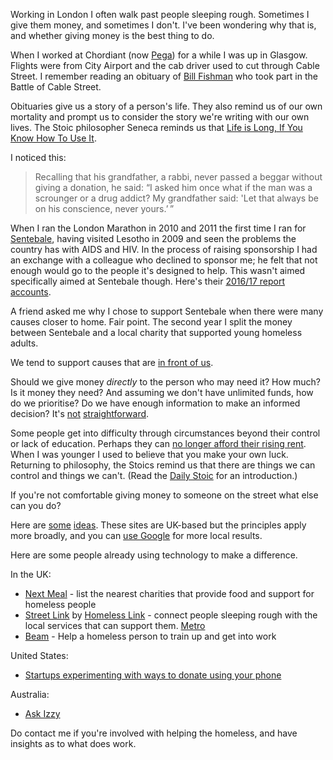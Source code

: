 Working in London I often walk past people sleeping rough. Sometimes I give them money, and sometimes I don't. I've been wondering why that is, and whether giving money is the best thing to do.

When I worked at Chordiant (now [Pega](https://www.pega.com/)) for a while I was up in Glasgow. Flights were from City Airport and the cab driver used to cut through Cable Street. I remember reading an obituary of [Bill Fishman](https://www.telegraph.co.uk/news/obituaries/11480782/Professor-Bill-Fishman-East-End-historian-obituary.html) who took part in the Battle of Cable Street. 

Obituaries give us a story of a person's life. They also remind us of our own mortality and prompt us to consider the story we're writing with our own lives. The Stoic philosopher Seneca reminds us that [Life is Long, If You Know How To Use It](https://www.brainpickings.org/2014/09/01/seneca-on-the-shortness-of-life/).

I noticed this:

> Recalling that his grandfather, a rabbi, never passed a beggar without giving a donation, he said: “I asked him once what if the man was a scrounger or a drug addict? My grandfather said: 'Let that always be on his conscience, never yours.’ ”

When I ran the London Marathon in 2010 and 2011 the first time I ran for [Sentebale](http://sentebale.org/who-we-are/), having visited Lesotho in 2009 and seen the problems the country has with AIDS and HIV. In the process of raising sponsorship I had an exchange with a colleague who declined to sponsor me; he felt that not enough would go to the people it's designed to help. This wasn't aimed specifically aimed at Sentebale though. Here's their [2016/17 report accounts](http://3nci582v3ztm44c7lq3ruz2z.wpengine.netdna-cdn.com/wp-content/uploads/2018/06/LR-2016_17-SB-Report-and-Accounts_complete.pdf).

A friend asked me why I chose to support Sentebale when there were many causes closer to home. Fair point. The second year I split the money between Sentebale and a local charity that supported young homeless adults.

We tend to support causes that are [in front of us](https://seths.blog/2014/12/cutting-through-singers-paradox/).

Should we give money *directly* to the person who may need it? How much? Is it money they need? And assuming we don't have unlimited funds, how do we prioritise? Do we have enough information to make an informed decision?  It's [not](https://www.independent.co.uk/news/uk/home-news/should-we-give-homeless-money-a8124951.html) [straightforward](https://www.theguardian.com/commentisfree/2018/jan/17/should-give-homeless-people-money-gloucester-council-ad).

Some people get into difficulty through circumstances beyond their control or lack of education. Perhaps they can [no longer afford their rising rent](https://www.theguardian.com/education/2017/may/23/homeless-teachers-ashamed-housing-crisis-professionals). When I was younger I used to believe that you make your own luck. Returning to philosophy, the Stoics remind us that there are things we can control and things we can't. (Read the [Daily Stoic](https://www.amazon.com/Daily-Stoic-Meditations-Wisdom-Perseverance/dp/0735211736/) for an introduction.)

If you're not comfortable giving money to someone on the street what else can you do?

Here are [some](https://www.bbc.co.uk/news/uk-england-38221721) [ideas](https://www.telegraph.co.uk/news/uknews/11620159/Whats-the-best-way-to-help-the-homeless.html). These sites are UK-based but the principles apply more broadly, and you can [use Google](http://lmgtfy.com/?q=how+can+i+help+the+homeless) for more local results.

Here are some people already using technology to make a difference.

In the UK:
* [Next Meal](https://nextmeal.co.uk/) - list the nearest charities that provide food and support for homeless people 
* [Street Link](https://www.streetlink.org.uk/#) by [Homeless Link](https://www.homeless.org.uk/) - connect people sleeping rough with the local services that can support them. [Metro](https://metro.co.uk/2018/02/26/see-homeless-person-sleeping-rough-snow-7342879/)
* [Beam](https://wearebeam.org/) - Help a homeless person to train up and get into work

United States:
* [Startups experimenting with ways to donate using your phone](https://www.bbc.co.uk/news/av/technology-44415767/donating-to-homeless-people-using-your-phonep)

Australia:
* [Ask Izzy](https://askizzy.org.au/)

Do contact me if you're involved with helping the homeless, and have insights as to what does work.
